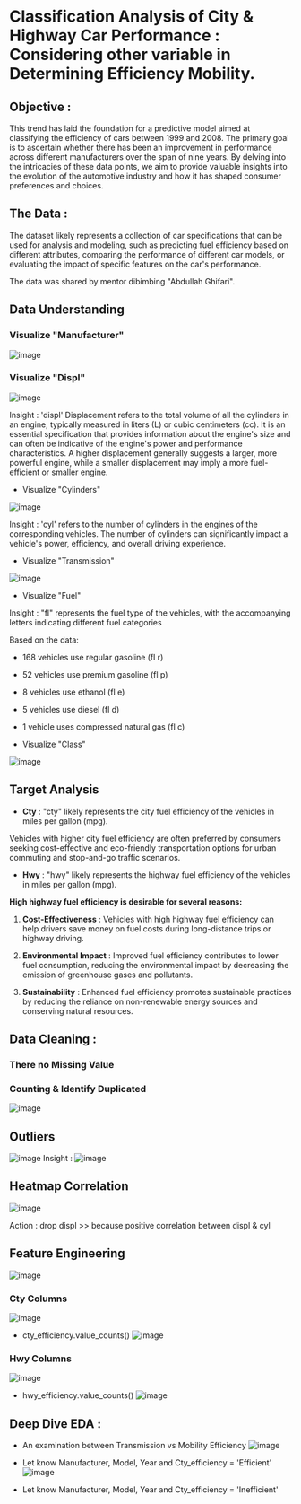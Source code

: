 # Classification Analysis of City & Highway Car Performance : Considering other variable in Determining Efficiency Mobility.

## Objective : 
This trend has laid the foundation for a predictive model aimed at classifying the efficiency of cars between 1999 and 2008. The primary goal is to ascertain whether there has been an improvement in performance across different manufacturers over the span of nine years. By delving into the intricacies of these data points, we aim to provide valuable insights into the evolution of the automotive industry and how it has shaped consumer preferences and choices.

## The Data : 
The dataset likely represents a collection of car specifications that can be used for analysis and modeling, such as predicting fuel efficiency based on different attributes, comparing the performance of different car models, or evaluating the impact of specific features on the car's performance.

The data was shared by mentor dibimbing "Abdullah Ghifari".

## Data Understanding

### Visualize "Manufacturer"

![image](https://github.com/GITA-2112/mpg_othervariable/assets/135007275/efb8691a-53ce-4a7b-922c-8f57504edbbb)

### Visualize "Displ"

![image](https://github.com/GITA-2112/mpg_othervariable/assets/135007275/ec3f6576-6ddb-4c14-bdef-3224bb7714ed)

Insight : 'displ' Displacement refers to the total volume of all the cylinders in an engine, typically measured in liters (L) or cubic centimeters (cc). It is an essential specification that provides information about the engine's size and can often be indicative of the engine's power and performance characteristics.
A higher displacement generally suggests a larger, more powerful engine, while a smaller displacement may imply a more fuel-efficient or smaller engine.

- Visualize "Cylinders"

![image](https://github.com/GITA-2112/mpg_othervariable/assets/135007275/b0f640a4-e455-4715-97e1-c5e30678fdb2)

Insight : 'cyl' refers to the number of cylinders in the engines of the corresponding vehicles.
The number of cylinders can significantly impact a vehicle's power, efficiency, and overall driving experience.

- Visualize "Transmission"

![image](https://github.com/GITA-2112/mpg_othervariable/assets/135007275/f1f54028-19cc-4b5f-b83b-26dd3088eccb)

- Visualize "Fuel"

Insight : "fl" represents the fuel type of the vehicles, with the accompanying letters indicating different fuel categories

Based on the data:

- 168 vehicles use regular gasoline (fl r)
- 52 vehicles use premium gasoline (fl p)
- 8 vehicles use ethanol (fl e)
- 5 vehicles use diesel (fl d)
- 1 vehicle uses compressed natural gas (fl c)

- Visualize "Class"

![image](https://github.com/GITA-2112/mpg_othervariable/assets/135007275/921ea9da-9eae-4314-8e1c-42c743df0140)

## Target Analysis
- **Cty** : "cty" likely represents the city fuel efficiency of the vehicles in miles per gallon (mpg).

Vehicles with higher city fuel efficiency are often preferred by consumers seeking cost-effective and eco-friendly transportation options for urban commuting and stop-and-go traffic scenarios.

- **Hwy** : "hwy" likely represents the highway fuel efficiency of the vehicles in miles per gallon (mpg).

**High highway fuel efficiency is desirable for several reasons:**

1. **Cost-Effectiveness** : Vehicles with high highway fuel efficiency can help drivers save money on fuel costs during long-distance trips or highway driving.

2. **Environmental Impact** : Improved fuel efficiency contributes to lower fuel consumption, reducing the environmental impact by decreasing the emission of greenhouse gases and pollutants.

3. **Sustainability** : Enhanced fuel efficiency promotes sustainable practices by reducing the reliance on non-renewable energy sources and conserving natural resources.

## Data Cleaning :

### There no Missing Value

### Counting & Identify Duplicated
![image](https://github.com/GITA-2112/mpg_othervariable/assets/135007275/a31f5903-f587-42a1-9f73-756887ffd24d)

## Outliers
![image](https://github.com/GITA-2112/mpg_othervariable/assets/135007275/b191d9cc-4770-4b61-acfa-40be201793be)
Insight :
![image](https://github.com/GITA-2112/mpg_othervariable/assets/135007275/0cf48c48-8ec8-4650-9b82-9807ec84c264)

## Heatmap Correlation
![image](https://github.com/GITA-2112/mpg_othervariable/assets/135007275/d9703580-488a-4da5-a867-3f199fb0cb33)

Action : drop displ >> because positive correlation between displ & cyl

## Feature Engineering
![image](https://github.com/GITA-2112/mpg_othervariable/assets/135007275/82e8f298-5d98-4ef9-b39c-47bad9c0bd5d)

### Cty Columns
![image](https://github.com/GITA-2112/mpg_othervariable/assets/135007275/11929b77-9685-4fa8-842b-170de3e80348)

- cty_efficiency.value_counts()
![image](https://github.com/GITA-2112/mpg_othervariable/assets/135007275/ab933173-7979-4fe5-88bf-55e9f8c2aa42)

### Hwy Columns
![image](https://github.com/GITA-2112/mpg_othervariable/assets/135007275/35b4e79e-5a13-4851-89a0-5abee1d1755d)

- hwy_efficiency.value_counts()
![image](https://github.com/GITA-2112/mpg_othervariable/assets/135007275/e7a58320-b600-4806-90b5-ada38bcc23c5)

## Deep Dive EDA :
- An examination between Transmission vs Mobility Efficiency
![image](https://github.com/GITA-2112/mpg_othervariable/assets/135007275/80fbf42f-7e5f-43bc-9bd4-304061adb642)

- Let know Manufacturer, Model, Year and Cty_efficiency = 'Efficient'
![image](https://github.com/GITA-2112/mpg_othervariable/assets/135007275/6329b2aa-70b0-493f-a1ed-11c272a905e1)

- Let know Manufacturer, Model, Year and Cty_efficiency = 'Inefficient'

